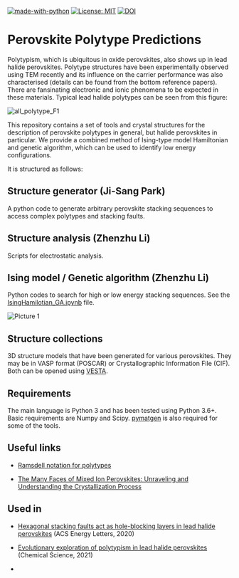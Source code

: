 [![made-with-python](https://img.shields.io/badge/Made%20with-Python-1f425f.svg)](https://www.python.org/)
[![License: MIT](https://img.shields.io/badge/License-MIT-yellow.svg)](https://opensource.org/licenses/MIT)
[![DOI](https://zenodo.org/badge/258219170.svg)](https://zenodo.org/badge/latestdoi/258219170)

# Perovskite Polytype Predictions   

Polytypism, which is ubiquitous in oxide perovskites, also shows up in lead halide perovskites. Polytype structures have been experimentally observed using TEM recently and its influence on the carrier performance was also characterised (details can be found from the bottom reference papers). There are fansinating electronic and ionic phenomena to be expected in these materials. Typical lead halide polytypes can be seen from this figure:

![all_polytype_F1](https://user-images.githubusercontent.com/25340554/129134302-8d062153-55fe-4c4a-b642-4abf76af5481.png)

This repository contains a set of tools and crystal structures for the description of perovskite polytypes in general, but halide perovskites in particular. We provide a combined method of Ising-type model Hamiltonian and genetic algorithm, which can be used to identify low energy configurations.

It is structured as follows:

## Structure generator (Ji-Sang Park)

A python code to generate arbitrary perovskite stacking sequences to access complex polytypes and stacking faults.  
 
## Structure analysis (Zhenzhu Li)
 
Scripts for electrostatic analysis. 

## Ising model / Genetic algorithm (Zhenzhu Li)
 
Python codes to search for high or low energy stacking sequences. See the [IsingHamilotian_GA.ipynb](https://github.com/WMD-group/polytype/blob/master/IsingHamitonian_GA.ipynb) file.

![Picture 1](https://user-images.githubusercontent.com/25340554/129136868-16a4f03b-6266-4a4b-80b0-ba8b1033bbc8.png)

## Structure collections
 
3D structure models that have been generated for various perovskites. They may be in VASP format (POSCAR) or Crystallographic Information File (CIF). Both can be opened using [VESTA](http://jp-minerals.org/vesta/en/).

Requirements
------------

The main language is Python 3 and has been tested using Python 3.6+. Basic requirements are Numpy and Scipy. [pymatgen](www.pymatgen.org) is also required for some of the tools.

Useful links
------------

* [Ramsdell notation for polytypes](https://www.tf.uni-kiel.de/matwis/amat/semi_en/kap_a/basics/ba_1_1.html)

* [The Many Faces of Mixed Ion Perovskites: Unraveling and Understanding the Crystallization Process](https://pubs.acs.org/doi/abs/10.1021/acsenergylett.7b00981) 

Used in
------------

* [Hexagonal stacking faults act as hole-blocking layers in lead halide perovskites](https://pubs.acs.org/doi/10.1021/acsenergylett.0c01124) (ACS Energy Letters, 2020)

* [Evolutionary exploration of polytypism in lead halide perovskites](https://doi.org/10.1039/D1SC03098A) (Chemical Science, 2021)
* 
